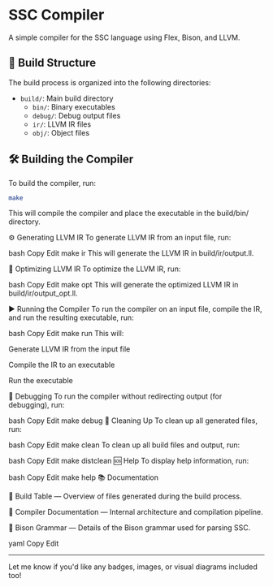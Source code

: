 # SSC Compiler

A simple compiler for the SSC language using Flex, Bison, and LLVM.

## 📁 Build Structure

The build process is organized into the following directories:

- `build/`: Main build directory
  - `bin/`: Binary executables
  - `debug/`: Debug output files
  - `ir/`: LLVM IR files
  - `obj/`: Object files

## 🛠️ Building the Compiler

To build the compiler, run:

```bash
make
```

This will compile the compiler and place the executable in the build/bin/ directory.

⚙️ Generating LLVM IR
To generate LLVM IR from an input file, run:

bash
Copy
Edit
make ir
This will generate the LLVM IR in build/ir/output.ll.

🚀 Optimizing LLVM IR
To optimize the LLVM IR, run:

bash
Copy
Edit
make opt
This will generate the optimized LLVM IR in build/ir/output_opt.ll.

▶️ Running the Compiler
To run the compiler on an input file, compile the IR, and run the resulting executable, run:

bash
Copy
Edit
make run
This will:

Generate LLVM IR from the input file

Compile the IR to an executable

Run the executable

🐞 Debugging
To run the compiler without redirecting output (for debugging), run:

bash
Copy
Edit
make debug
🧹 Cleaning Up
To clean up all generated files, run:

bash
Copy
Edit
make clean
To clean up all build files and output, run:

bash
Copy
Edit
make distclean
🆘 Help
To display help information, run:

bash
Copy
Edit
make help
📚 Documentation

📄 Build Table — Overview of files generated during the build process.

📄 Compiler Documentation — Internal architecture and compilation pipeline.

📄 Bison Grammar — Details of the Bison grammar used for parsing SSC.

yaml
Copy
Edit

---

Let me know if you'd like any badges, images, or visual diagrams included too!

```

```
